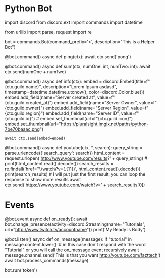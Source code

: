# Python Bot
import discord
from discord.ext import commands
import datetime

from urllib import parse, request
import re

bot = commands.Bot(command_prefix='>', description="This is a Helper Bot")

@bot.command()
async def ping(ctx):
    await ctx.send('pong')

@bot.command()
async def sum(ctx, numOne: int, numTwo: int):
    await ctx.send(numOne + numTwo)

@bot.command()
async def info(ctx):
    embed = discord.Embed(title=f"{ctx.guild.name}", description="Lorem Ipsum asdasd", timestamp=datetime.datetime.utcnow(), color=discord.Color.blue())
    embed.add_field(name="Server created at", value=f"{ctx.guild.created_at}")
    embed.add_field(name="Server Owner", value=f"{ctx.guild.owner}")
    embed.add_field(name="Server Region", value=f"{ctx.guild.region}")
    embed.add_field(name="Server ID", value=f"{ctx.guild.id}")
    # embed.set_thumbnail(url=f"{ctx.guild.icon}")
    embed.set_thumbnail(url="https://pluralsight.imgix.net/paths/python-7be70baaac.png")

    await ctx.send(embed=embed)

@bot.command()
async def youtube(ctx, *, search):
    query_string = parse.urlencode({'search_query': search})
    html_content = request.urlopen('http://www.youtube.com/results?' + query_string)
    # print(html_content.read().decode())
    search_results = re.findall('href=\"\\/watch\\?v=(.{11})', html_content.read().decode())
    print(search_results)
    # I will put just the first result, you can loop the response to show more results
    await ctx.send('https://www.youtube.com/watch?v=' + search_results[0])

# Events
@bot.event
async def on_ready():
    await bot.change_presence(activity=discord.Streaming(name="Tutorials", url="http://www.twitch.tv/accountname"))
    print('My Ready is Body')


@bot.listen()
async def on_message(message):
    if "tutorial" in message.content.lower():
        # in this case don't respond with the word "Tutorial" or you will call the on_message event recursively
        await message.channel.send('This is that you want http://youtube.com/fazttech')
        await bot.process_commands(message)

bot.run('token')
